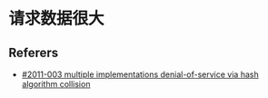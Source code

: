 # 请求数据很大




## Referers

* [#2011-003 multiple implementations denial-of-service via hash algorithm collision](http://www.ocert.org/advisories/ocert-2011-003.html)